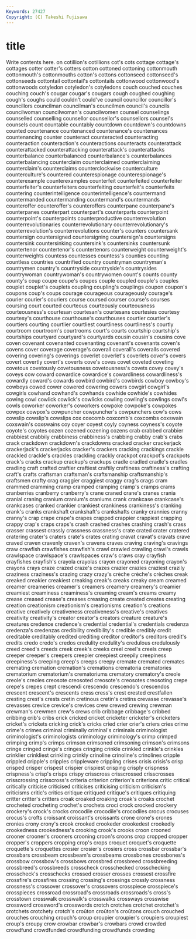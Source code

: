 ```yaml
---
Keywords: 27427 
Copyright: (C) Takeshi Fujisawa
---
```


# title

Write contents here.
on cotillion's cotillions cot's cots cottage cottage's cottages
cotter cotter's cotters cotton cottoned cottoning cottonmouth cottonmouth's cottonmouths cotton's
cottons cottonseed cottonseed's cottonseeds cottontail cottontail's cottontails cottonwood cottonwood's cottonwoods
cotyledon cotyledon's cotyledons couch couched couches couching couch's cougar cougar's
cougars cough coughed coughing cough's coughs could couldn't could've council
councillor councillor's councillors councilman councilman's councilmen council's councils councilwoman councilwoman's
councilwomen counsel counselings counselled counselling counsellor counsellor's counsellors counsel's counsels
count countable countably countdown countdown's countdowns counted countenance countenanced countenance's
countenances countenancing counter counteract counteracted counteracting counteraction counteraction's counteractions counteracts
counterattack counterattacked counterattacking counterattack's counterattacks counterbalance counterbalanced counterbalance's counterbalances counterbalancing
counterclaim counterclaimed counterclaiming counterclaim's counterclaims counterclockwise counterculture counterculture's countered counterespionage
counterespionage's counterexample counterexamples counterfeit counterfeited counterfeiter counterfeiter's counterfeiters counterfeiting counterfeit's
counterfeits countering counterintelligence counterintelligence's countermand countermanded countermanding countermand's countermands counteroffer
counteroffer's counteroffers counterpane counterpane's counterpanes counterpart counterpart's counterparts counterpoint counterpoint's
counterpoints counterproductive counterrevolution counterrevolutionaries counterrevolutionary counterrevolutionary's counterrevolution's counterrevolutions counter's counters
countersank countersign countersigned countersigning countersign's countersigns countersink countersinking countersink's countersinks
countersunk countertenor countertenor's countertenors counterweight counterweight's counterweights countess countesses countess's
counties counting countless countries countrified country countryman countryman's countrymen country's
countryside countryside's countrysides countrywoman countrywoman's countrywomen count's counts county county's
coup coupe coupe's coupes couple coupled couple's couples couplet couplet's
couplets coupling coupling's couplings coupon coupon's coupons coup's coups courage
courageous courageously courage's courier courier's couriers course coursed courser course's
courses coursing court courted courteous courteously courteousness courteousness's courtesan courtesan's
courtesans courtesies courtesy courtesy's courthouse courthouse's courthouses courtier courtier's courtiers
courting courtlier courtliest courtliness courtliness's courtly courtroom courtroom's courtrooms court's
courts courtship courtship's courtships courtyard courtyard's courtyards cousin cousin's cousins
cove coven covenant covenanted covenanting covenant's covenants coven's covens cover
coverage coverage's coverall coverall's coveralls covered covering covering's coverings coverlet
coverlet's coverlets cover's covers covert covertly covert's coverts cove's coves
covet coveted coveting covetous covetously covetousness covetousness's covets covey covey's
coveys cow coward cowardice cowardice's cowardliness cowardliness's cowardly coward's cowards
cowbird cowbird's cowbirds cowboy cowboy's cowboys cowed cower cowered cowering
cowers cowgirl cowgirl's cowgirls cowhand cowhand's cowhands cowhide cowhide's cowhides
cowing cowl cowlick cowlick's cowlicks cowling cowling's cowlings cowl's cowls
coworker coworker's coworkers cowpoke cowpoke's cowpokes cowpox cowpox's cowpuncher cowpuncher's
cowpunchers cow's cows cowslip cowslip's cowslips cox coxcomb coxcomb's coxcombs
coxswain coxswain's coxswains coy coyer coyest coyly coyness coyness's coyote
coyote's coyotes cozen cozened cozening cozens crab crabbed crabbier crabbiest
crabbily crabbiness crabbiness's crabbing crabby crab's crabs crack crackdown crackdown's
crackdowns cracked cracker crackerjack crackerjack's crackerjacks cracker's crackers cracking crackings
crackle crackled crackle's crackles crackling crackly crackpot crackpot's crackpots crack's
cracks crackup crackup's crackups cradle cradled cradle's cradles cradling craft
crafted craftier craftiest craftily craftiness craftiness's crafting craft's crafts craftsman
craftsman's craftsmanship craftsmanship's craftsmen crafty crag craggier craggiest craggy crag's
crags cram crammed cramming cramp cramped cramping cramp's cramps crams
cranberries cranberry cranberry's crane craned crane's cranes crania cranial craning
cranium cranium's craniums crank crankcase crankcase's crankcases cranked crankier crankiest
crankiness crankiness's cranking crank's cranks crankshaft crankshaft's crankshafts cranky crannies
cranny cranny's crap crape crape's crapes crapped crappier crappiest crapping
crappy crap's craps craps's crash crashed crashes crashing crash's crass
crasser crassest crassly crassness crassness's crate crated crater cratered cratering
crater's craters crate's crates crating cravat cravat's cravats crave craved
craven cravenly craven's cravens craves craving craving's cravings craw crawfish
crawfishes crawfish's crawl crawled crawling crawl's crawls crawlspace crawlspace's crawlspaces
craw's craws cray crayfish crayfishes crayfish's crayola crayolas crayon crayoned
crayoning crayon's crayons crays craze crazed craze's crazes crazier crazies
craziest crazily craziness craziness's crazing crazy crazy's crèche crèche's crèches
creak creaked creakier creakiest creaking creak's creaks creaky cream creamed
creamer creameries creamer's creamers creamery creamery's creamier creamiest creaminess creaminess's
creaming cream's creams creamy crease creased crease's creases creasing create
created creates creating creation creationism creationism's creationisms creation's creations creative
creatively creativeness creativeness's creative's creatives creativity creativity's creator creator's creators
creature creature's creatures credence credence's credential credential's credentials credenza credenza's
credenzas credibility credibility's credible credibly credit creditable creditably credited crediting
creditor creditor's creditors credit's credits credo credo's credos credulity credulity's
credulous credulously creed creed's creeds creek creek's creeks creel creel's
creels creep creeper creeper's creepers creepier creepiest creepily creepiness creepiness's
creeping creep's creeps creepy cremate cremated cremates cremating cremation cremation's
cremations crematoria crematories crematorium crematorium's crematoriums crematory crematory's creole creole's
creoles creosote creosoted creosote's creosotes creosoting crepe crepe's crepes crept
crescendi crescendo crescendo's crescendos crescent crescent's crescents cress cress's crest
crested crestfallen cresting crest's crests cretin cretinous cretin's cretins crevasse
crevasse's crevasses crevice crevice's crevices crew crewed crewing crewman crewman's
crewmen crew's crews crib cribbage cribbage's cribbed cribbing crib's cribs
crick cricked cricket cricketer cricketer's cricketers cricket's crickets cricking crick's
cricks cried crier crier's criers cries crime crime's crimes criminal
criminally criminal's criminals criminologist criminologist's criminologists criminology criminology's crimp crimped
crimping crimp's crimps crimson crimsoned crimsoning crimson's crimsons cringe cringed
cringe's cringes cringing crinkle crinkled crinkle's crinkles crinklier crinkliest crinkling
crinkly crinoline crinoline's crinolines cripple crippled cripple's cripples crippleware crippling
crises crisis crisis's crisp crisped crisper crispest crispier crispiest crisping
crisply crispness crispness's crisp's crisps crispy crisscross crisscrossed crisscrosses crisscrossing
crisscross's criteria criterion criterion's criterions critic critical critically criticise criticised
criticises criticising criticism criticism's criticisms critic's critics critique critiqued critique's
critiques critiquing critter critter's critters croak croaked croaking croak's croaks
crochet crocheted crocheting crochet's crochets croci crock crocked crockery crockery's
crock's crocks crocodile crocodile's crocodiles crocus crocuses crocus's crofts croissant
croissant's croissants crone crone's crones cronies crony crony's crook crooked
crookeder crookedest crookedly crookedness crookedness's crooking crook's crooks croon crooned
crooner crooner's crooners crooning croon's croons crop cropped cropper cropper's
croppers cropping crop's crops croquet croquet's croquette croquette's croquettes crosier
crosier's crosiers cross crossbar crossbar's crossbars crossbeam crossbeam's crossbeams crossbones
crossbones's crossbow crossbow's crossbows crossbred crossbreed crossbreeding crossbreed's crossbreeds crosscheck
crosschecked crosschecking crosscheck's crosschecks crossed crosser crosses crossest crossfire crossfire's
crossfires crossing crossing's crossings crossly crossness crossness's crossover crossover's crossovers
crosspiece crosspiece's crosspieces crossroad crossroad's crossroads crossroads's cross's crosstown crosswalk
crosswalk's crosswalks crossways crosswise crossword crossword's crosswords crotch crotches crotchet
crotchet's crotchets crotchety crotch's croûton croûton's croûtons crouch crouched crouches
crouching crouch's croup croupier croupier's croupiers croupiest croup's croupy crow
crowbar crowbar's crowbars crowd crowded crowdfund crowdfunded crowdfunding crowdfunds crowding
